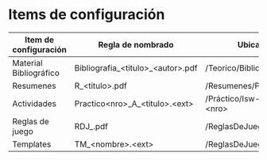 
# Items de configuración

| Item de configuración | Regla de nombrado | Ubicación |
| --------------------- | ----------------- | -------------------------------------------------------- |
| Material Bibliográfico |Bibliografia_\<titulo>_\<autor>.pdf | /Teorico/Bibliografia/<Tema>|
| Resumenes | R_\<titulo>.pdf |/Resumenes/P\<nro>|
| Actividades | Practico\<nro>\_A_\<titulo>.\<ext>|/Práctico/Isw-Practico-\<nro>|
| Reglas de juego | RDJ_<nombre>.pdf|/ReglasDeJuego|
| Templates | TM_\<nombre>\.\<ext>|/ReglasDeJuego/Templates|
